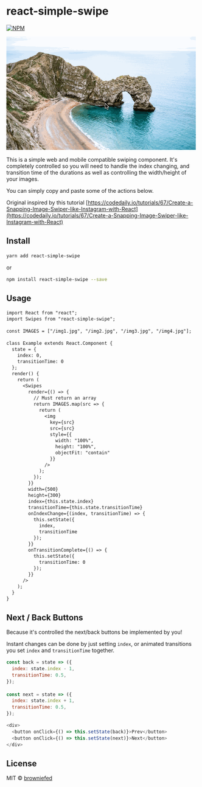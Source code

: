 # react-simple-swipe

[![NPM](https://img.shields.io/npm/v/react-simple-swipe.svg)](https://www.npmjs.com/package/react-simple-swipe)

![](swiping.gif)

This is a simple web and mobile compatible swiping component. It's completely controlled so you will need to handle the index changing, and transition time of the durations as well as controlling the width/height of your images.

You can simply copy and paste some of the actions below.

Original inspired by this tutorial [https://codedaily.io/tutorials/67/Create-a-Snapping-Image-Swiper-like-Instagram-with-React](https://codedaily.io/tutorials/67/Create-a-Snapping-Image-Swiper-like-Instagram-with-React)

## Install

```bash
yarn add react-simple-swipe
```

or

```bash
npm install react-simple-swipe --save
```

## Usage

```tsx
import React from "react";
import Swipes from "react-simple-swipe";

const IMAGES = ["/img1.jpg", "/img2.jpg", "/img3.jpg", "/img4.jpg"];

class Example extends React.Component {
  state = {
    index: 0,
    transitionTime: 0
  };
  render() {
    return (
      <Swipes
        render={() => {
          // Must return an array
          return IMAGES.map(src => {
            return (
              <img
                key={src}
                src={src}
                style={{
                  width: "100%",
                  height: "100%",
                  objectFit: "contain"
                }}
              />
            );
          });
        }}
        width={500}
        height={300}
        index={this.state.index}
        transitionTime={this.state.transitionTime}
        onIndexChange={(index, transitionTime) => {
          this.setState({
            index,
            transitionTime
          });
        }}
        onTransitionComplete={() => {
          this.setState({
            transitionTime: 0
          });
        }}
      />
    );
  }
}
```

## Next / Back Buttons

Because it's controlled the next/back buttons be implemented by you!

Instant changes can be done by just setting `index`, or animated transitions you set `index` and `transitionTime` together.

```js
const back = state => ({
  index: state.index - 1,
  transitionTime: 0.5,
});

const next = state => ({
  index: state.index + 1,
  transitionTime: 0.5,
});
```

```js
<div>
  <button onClick={() => this.setState(back)}>Prev</button>
  <button onClick={() => this.setState(next)}>Next</button>
</div>
```

## License

MIT © [browniefed](https://github.com/browniefed)
